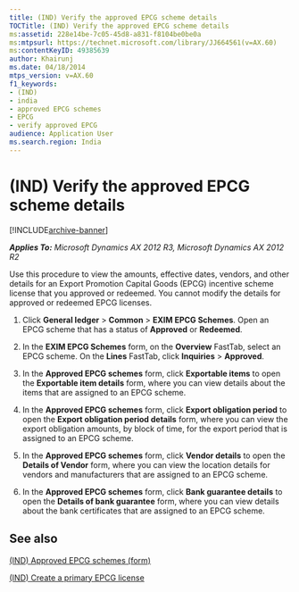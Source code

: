 ```yaml
---
title: (IND) Verify the approved EPCG scheme details
TOCTitle: (IND) Verify the approved EPCG scheme details
ms:assetid: 228e14be-7c05-45d8-a831-f8104be0be0a
ms:mtpsurl: https://technet.microsoft.com/library/JJ664561(v=AX.60)
ms:contentKeyID: 49385639
author: Khairunj
ms.date: 04/18/2014
mtps_version: v=AX.60
f1_keywords:
- (IND)
- india
- approved EPCG schemes
- EPCG
- verify approved EPCG
audience: Application User
ms.search.region: India
---
```


# (IND) Verify the approved EPCG scheme details 


[!INCLUDE[archive-banner](includes/archive-banner.md)]


_**Applies To:** Microsoft Dynamics AX 2012 R3, Microsoft Dynamics AX 2012 R2_

Use this procedure to view the amounts, effective dates, vendors, and other details for an Export Promotion Capital Goods (EPCG) incentive scheme license that you approved or redeemed. You cannot modify the details for approved or redeemed EPCG licenses.

1.  Click **General ledger** \> **Common** \> **EXIM EPCG Schemes**. Open an EPCG scheme that has a status of **Approved** or **Redeemed**.

2.  In the **EXIM EPCG Schemes** form, on the **Overview** FastTab, select an EPCG scheme. On the **Lines** FastTab, click **Inquiries** \> **Approved**.

3.  In the **Approved EPCG schemes** form, click **Exportable items** to open the **Exportable item details** form, where you can view details about the items that are assigned to an EPCG scheme.

4.  In the **Approved EPCG schemes** form, click **Export obligation period** to open the **Export obligation period details** form, where you can view the export obligation amounts, by block of time, for the export period that is assigned to an EPCG scheme.

5.  In the **Approved EPCG schemes** form, click **Vendor details** to open the **Details of Vendor** form, where you can view the location details for vendors and manufacturers that are assigned to an EPCG scheme.

6.  In the **Approved EPCG schemes** form, click **Bank guarantee details** to open the **Details of bank guarantee** form, where you can view details about the bank certificates that are assigned to an EPCG scheme.

## See also

[(IND) Approved EPCG schemes (form)](https://technet.microsoft.com/library/jj664583\(v=ax.60\))

[(IND) Create a primary EPCG license](ind-create-a-primary-epcg-license.md)

  


